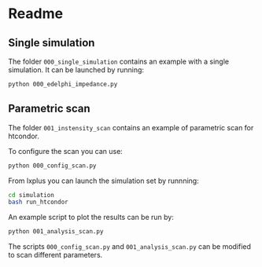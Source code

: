 # Readme

## Single simulation
The folder ```000_single_simulation``` contains an example with a single simulation. 
It can be launched by running:
 ```bash
 python 000_edelphi_impedance.py
 ```
## Parametric scan
The folder ```001_instensity_scan``` contains an example of parametric scan for htcondor.

To configure the scan you can use:
 ```bash
 python 000_config_scan.py
 ```
 
 From lxplus you can launch the simulation set by runnning:
 ```bash
 cd simulation
 bash run_htcondor
 ```
 
 An example script to plot the results can be run by:
 ```bash
 python 001_analysis_scan.py
 ```
 
 The scripts ```000_config_scan.py``` and ```001_analysis_scan.py``` can be modified to scan different parameters.
 

